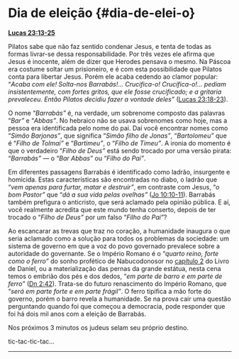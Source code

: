 # Dia de eleição {#dia-de-elei-o}

[**Lucas 23:13-25**](http://bibliaonline.com.br/acf/lc/23/13-25)

Pilatos sabe que não faz sentido condenar Jesus, e tenta de todas as formas livrar-se dessa responsabilidade. Por três vezes ele afirma que Jesus é inocente, além de dizer que Herodes pensava o mesmo. Na Páscoa era costume soltar um prisioneiro, e é com esta possibilidade que Pilatos conta para libertar Jesus. Porém ele acaba cedendo ao clamor popular: “_Acaba com ele! Solta-nos Barrabás!... Crucifica-o! Crucifica-o!... pediam insistentemente, com fortes gritos, que ele fosse crucificado; e a gritaria prevaleceu. Então Pilatos decidiu fazer a vontade deles”_ ([Lucas 23:18-23](http://bibliaonline.com.br/acf/lc/23/18-23)).

O nome “_Barrabás”_ é, na verdade, um sobrenome composto das palavras “_Bar”_ e “_Abbas”_. No hebraico não se usava sobrenomes como hoje, mas a pessoa era identificada pelo nome do pai. Daí você encontrar nomes como “_Simão Barjonas”_, que significa “_Simão filho de Jonas”_, “_Bartolomeu”_ que é “_Filho de Tolmai”_ e “_Bartimeu”_, o “_Filho de Timeu”_. A ironia do momento é que o verdadeiro “_Filho de Deus”_ está sendo trocado por uma versão pirata: “_Barrabás”_ — o “_Bar Abbas”_ ou “_Filho do Pai”_.

Em diferentes passagens Barrabás é identificado como ladrão, insurgente e homicida. Estas características são encontradas no diabo, o ladrão que “_vem apenas para furtar, matar e destruir”_, em contraste com Jesus, “_o bom Pastor”_ que “_dá a sua vida pelas ovelhas”_ ([Jo 10:10-11](http://bibliaonline.com.br/acf/jo/10/10-11)). Barrabás também prefigura o anticristo, que será aclamado pela opinião pública. E aí, você realmente acredita que este mundo tenha conserto, depois de ter trocado o “_Filho de Deus”_ por um falso “_Filho do Pai”_?

Ao escancarar as trevas que traz no coração, a humanidade inaugura o que seria aclamado como a solução para todos os problemas da sociedade: um sistema de governo em que a voz do povo governado prevalece sobre a autoridade do governante. Se o Império Romano é o “_quarto reino, forte como o ferro”_ do sonho profético de Nabucodonosor no [capítulo 2](http://bibliaonline.com.br/acf/dn/2) do Livro de Daniel, ou a materialização das pernas da grande estátua, nesta cena temos o embrião dos pés e dos dedos, “_em parte de barro e em parte de ferro”_ ([Dn 2:42](http://bibliaonline.com.br/acf/dn/2/42)). Trata-se do futuro renascimento do Império Romano, que “_será em parte forte e em parte frágil”_. O ferro tipifica a mão forte do governo, porém o barro revela a humanidade. Se na prova cair uma questão perguntando quando foi que começou a democracia, pode responder que foi há dois mil anos com a eleição de Barrabás.

Nos próximos 3 minutos os judeus selam seu próprio destino.

tic-tac-tic-tac...

*****